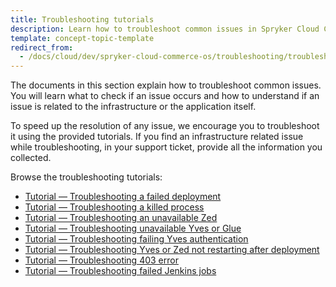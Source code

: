 ```yaml
---
title: Troubleshooting tutorials
description: Learn how to troubleshoot common issues in Spryker Cloud Commerce OS
template: concept-topic-template
redirect_from:
  - /docs/cloud/dev/spryker-cloud-commerce-os/troubleshooting/troubleshooting-tutorials/troubleshooting-tutorials.html
---
```


The documents in this section explain how to troubleshoot common issues. You will learn what to check if an issue occurs and how to understand if an issue is related to the infrastructure or the application itself.

To speed up the resolution of any issue, we encourage you to troubleshoot it using the provided tutorials. If you find an infrastructure related issue while troubleshooting, in your support ticket, provide all the information you collected.

Browse the troubleshooting tutorials:
* [Tutorial — Troubleshooting a failed deployment](/docs/cag/dev/troubleshooting/troubleshooting-tutorials/tutorial-troubleshooting-a-failed-deployment.html)
* [Tutorial — Troubleshooting a killed process](/docs/cag/dev/troubleshooting/troubleshooting-tutorials/tutorial-troubleshooting-a-killed-process.html)
* [Tutorial — Troubleshooting an unavailable Zed](/docs/cag/dev/troubleshooting/troubleshooting-tutorials/tutorial-troubleshooting-an-unavailable-zed.html)
* [Tutorial — Troubleshooting unavailable Yves or Glue](/docs/cag/dev/troubleshooting/troubleshooting-tutorials/tutorial-troubleshooting-unavailable-yves-or-glue.html)
* [Tutorial — Troubleshooting failing Yves authentication](/docs/cag/dev/troubleshooting/troubleshooting-tutorials/tutorial-troubleshooting-failing-yves-authentication.html)
* [Tutorial — Troubleshooting Yves or Zed not restarting after deployment](/docs/cag/dev/troubleshooting/troubleshooting-tutorials/tutorial-troubleshooting-yves-or-zed-not-restarting-after-deployment.html)
* [Tutorial — Troubleshooting 403 error](/docs/cag/dev/troubleshooting/troubleshooting-tutorials/tutorial-troubleshooting-403-error.html)
* [Tutorial — Troubleshooting failed Jenkins jobs](/docs/cag/dev/troubleshooting/troubleshooting-tutorials/tutorial-troubleshooting-failed-jenkins-jobs.html)
